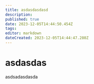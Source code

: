 ```yaml
---
title: asdasdasdasd
description: 
published: true
date: 2023-12-05T14:44:50.454Z
tags: 
editor: markdown
dateCreated: 2023-12-05T14:44:47.280Z
---
```


# asdasdas
asdsadasdasda